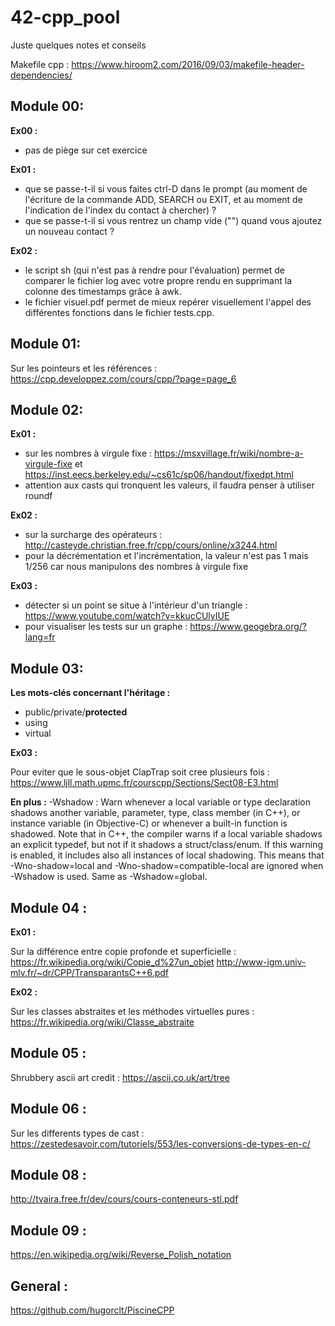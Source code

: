 # 42-cpp_pool

Juste quelques notes et conseils

Makefile cpp : https://www.hiroom2.com/2016/09/03/makefile-header-dependencies/

## Module 00:

**Ex00 :** 
* pas de piège sur cet exercice

**Ex01 :** 
* que se passe-t-il si vous faites ctrl-D dans le prompt (au moment de l'écriture de la commande ADD, SEARCH ou EXIT, et au moment de l'indication de l'index du contact à chercher) ?
* que se passe-t-il si vous rentrez un champ vide ("") quand vous ajoutez un nouveau contact ?

**Ex02 :** 
* le script sh (qui n'est pas à rendre pour l'évaluation) permet de comparer le fichier log avec votre propre rendu en supprimant la colonne des timestamps grâce à awk.
* le fichier visuel.pdf permet de mieux repérer visuellement l'appel des différentes fonctions dans le fichier tests.cpp.

## Module 01:

Sur les pointeurs et les références : https://cpp.developpez.com/cours/cpp/?page=page_6

## Module 02:

**Ex01 :** 

* sur les nombres à virgule fixe : https://msxvillage.fr/wiki/nombre-a-virgule-fixe et https://inst.eecs.berkeley.edu/~cs61c/sp06/handout/fixedpt.html
* attention aux casts qui tronquent les valeurs, il faudra penser à utiliser roundf

**Ex02 :** 

* sur la surcharge des opérateurs : http://casteyde.christian.free.fr/cpp/cours/online/x3244.html
* pour la décrémentation et l'incrémentation, la valeur n'est pas 1 mais 1/256 car nous manipulons des nombres à virgule fixe

**Ex03 :** 

* détecter si un point se situe à l'intérieur d'un triangle : https://www.youtube.com/watch?v=kkucCUlyIUE
* pour visualiser les tests sur un graphe : https://www.geogebra.org/?lang=fr

## Module 03:

**Les mots-clés concernant l'héritage :**
- public/private/**protected**
- using
- virtual

**Ex03 :**

Pour eviter que le sous-objet ClapTrap soit cree plusieurs fois : https://www.ljll.math.upmc.fr/courscpp/Sections/Sect08-E3.html

**En plus :** -Wshadow : Warn whenever a local variable or type declaration shadows another variable, parameter, type, class member (in C++), or instance variable (in Objective-C) or whenever a built-in function is shadowed. Note that in C++, the compiler warns if a local variable shadows an explicit typedef, but not if it shadows a struct/class/enum. If this warning is enabled, it includes also all instances of local shadowing. This means that -Wno-shadow=local and -Wno-shadow=compatible-local are ignored when -Wshadow is used. Same as -Wshadow=global.

## Module 04 : 

**Ex01 :** 

Sur la différence entre copie profonde et superficielle : https://fr.wikipedia.org/wiki/Copie_d%27un_objet
http://www-igm.univ-mlv.fr/~dr/CPP/TransparantsC++6.pdf

**Ex02 :**

Sur les classes abstraites et les méthodes virtuelles pures : https://fr.wikipedia.org/wiki/Classe_abstraite

## Module 05 :

Shrubbery ascii art credit : https://ascii.co.uk/art/tree

## Module 06 :

Sur les differents types de cast : https://zestedesavoir.com/tutoriels/553/les-conversions-de-types-en-c/

## Module 08 :

http://tvaira.free.fr/dev/cours/cours-conteneurs-stl.pdf

## Module 09 :

https://en.wikipedia.org/wiki/Reverse_Polish_notation

## General :

https://github.com/hugorclt/PiscineCPP


